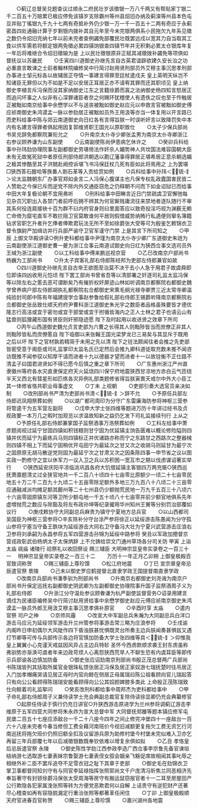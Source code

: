 <!-- { "loadSidebar": true } -->
　　○蓟辽总督吴兑题查议过顺永二府民壮岁该徵银一万八千两又有帮贴家丁银二千二百五十万赔累已极应停免该镇岁支除霸州等州县炤旧办纳及蓟滦等州县本色屯豆并贴丁徭银九千九十七两有奇抵补外仍少银一万一千一百五十二两有奇应于永蓟密昌四处通融计算于岁剩银内拨补其自元年至今未完银两俱系小民拖欠九年系见徵之数仍令炤旧完纳七年以前未完者查例蠲免部覆民壮既罢远戍以宽其力自当取其工食以供军需若将额定银两免徵必累四镇饷银查四镇节年并无积剩必累太仓银库年复一年后将难继合令炤旧徵输为是  上以民壮徵银原非正赋其减徵拨补蠲免等项俱如督抚议以苏畿民
　　○壬寅四川道御史孙继先言自古英君谊辟欲建久安长治之功必重直言敢谏之士前者翰林院编修吴中行简讨赵用贤刑部员外艾穆主事沉思孝刑部办事进士邹元标各以故辅居正夺情一事建言得罪至廷杖遣戍夫  皇上英明天纵岂不知诸臣无罪但以为不如是不足以安居正耳居正亦不请宥其罪而还其职顷见  皇上纳御史李植言斥冯保而没其家纳御史江东之言籍徐爵而寘之法纳御史杨四知言怒居正而追问坏事之人似非有心深罪诸臣者奈之何赐环犹稽使人有遗佚之叹也至于忤触居正被黜如南京给事中余懋学以不与送丧被黜如御史赵应元以申救言官被黜如御史傅应祯南御史朱鸿谟孟一脉以参劾居正被黜如员外王用汲等亦当一体复用以开言路已而吏科给事中陈与郊云南道御史向日红各有言得旨朕一时误听奸言以致降罚失中本内有名建言得罪者俱起用因复郭维贤职王国光以原职致仕
　　○太子少保兵部尚书吴兑辞免都察院兼衔允之
　　○升南京太仆寺少卿张孟男为南京太仆寺卿浙江右参议顾养谦为山东副使
　　○云南副使陈尚伊患病乞休许之
　　○癸卯兵科给事中孙玮劾协理院事左副都御史劳堪倚法作奸杀人媚势神人共坟国法难容国朝大臣未有无故冤死狱中者原任刑部侍郎洪朝选以勘辽藩事得罪居正堪希居正意杀朝选媚之极其惨酷至其子洪兢赴阙控诉堪飞书冯保廷杖几死有臣如此将焉用之  上为罢堪□狭西答石膻哈等族番人劄石革等入贡给赏如例
　　○兵科给事中孙玮＜锍-釒＞论太监魏朝东厂办事官郑如金言二人冯保心腹谋主也凡保专权乱政蠹国害民皆二人赞助之今保已斥而逆党不除内外交通臣窃危之仍释朝不问而下如金诏狱已而给事中田大年复极论朝不宜用弗听
　　○刑科给事中田畴言近日门禁疏虞卫官懈弛每见杂员冗职出入各禁门者前呼后拥不辨其为何官厮贱庸流往来禁地者逐队随行不审其系何役连肩接袂十百为群不曰内府官身则曰里面答应以致奇投淫巧视为渊薮无赖亡命倚为窟宅直军不敢拦阻卫官莫敢谁何平居则假借威势纳贿行私遇便则窜名簿籍钻求官职乞升者升乞俸者俸欺君玩法无所不至如徐爵张大受等可为殷鉴乞敕锦衣卫督令旗尉严加缉访并行兵部严谕守卫官军谨守门禁  上是其言下所司知之
　　○甲辰  上御文华殿讲读○例升吏科都给事中尹瑾为南京太仆寺少卿广东道御史朱琏为云南副使浙江道御史曹一夔为浙江佥事云南道试御史向日红为狭西佥事文选司员外王缄为浙江副使
　　○以工科给事中傅来鹏巡视京营
　　○乙巳改南京户部尚书杨巍为工部尚书
　　○升太子宾客礼部右侍郎陈经邦为吏部左侍郎兼官如故
　　○四川道御史孙继先言自古帝王欲图至治莫不决于去小人急于用君子故虞舜即位即诛四凶收用元恺顷  陛下罢工部尚书曾省吾等以清部署之奸逐司礼监太监冯保等以除左右之慝去恶可谓断矣乃有摧折权奸屏迹山林如听调南京都察院右都御史魏学曾养病户部左侍郎胡执礼都察院右佥都御史宋熏毛纲光禄寺卿贾三近太常寺卿温纯验封司郎中陈有年福建提学佥事赵参鲁给假礼部右侍郎王锡爵听降南京都察院右佥都御史张岳致仕顺天府府尹曹科浙江道御史朱光宇之数臣者品格虽殊要皆才德优隆志行高洁或宜于密勿或宜于部堂或宜于拊循皆海内之正人士林之君子也语云山有猛兽则狐狸藏形国有贤臣则奸邪隐迹愿  陛下及时起用以收进贤之效章下所司
　　○丙午山西道御史魏允贞言吏部为六曹之长得其人则黜陟皆当而庶僚正非其人则黜陟皆私而庶僚慝自  陛下临御以来张翰王国光梁梦龙已三易矣与其显斥于既用之后以坏  陛下之官材孰若精简于未用之先以清  陛下之铨法颇闻往者会推之先吏部皆密受意于阁臣或司礼监掌印太监名氏已定然后会推九卿科道徒取充数未推不闻咨访既推不闻参驭以知厚干请而进者十九以德器才望而进者十一以故铨衡不正仕路不清孟子曰国君进贤如不得已愿今后慎之重之章下所司
　　○广东惠州浙江严州直隶徽州等府各水灾直隶保定府天火延烧四川保宁府地震狭西甘凉地方赤白云气匝绕半天又西北有彗星形如匹练各灾异例礼部类题修省得旨朕寅畏天戒尔中外大小臣工其一体修省恪共职业毋事虚文
　　○丁未  上视朝
　　○吏部引奏大选官员亲决如制
　　○改刑部尚书严清为吏部尚书清＜锍-釒＞辞不允
　　○予原任兵部左侍郎迟凤翔祭葬如例
　　○以湖广都司周印为分守广东雷廉海防参将神枢三营参将管逵干为五军营左副将
　　○戊申大学士张四维等题进万历十年讲过经书及贞观政要一本万几之暇时加观览以求温故知新之益仍乞发下司礼监接续刊行  上从之
　　○予原任礼部右侍郎兼掌国子监祭酒事万浩祭葬如例
　　○工科左给事中萧彦题阅视过延宁甘固四镇如积钱粮则甘宁固为优延镇主饷告匮难以概论修险隘则四镇并优而延宁为最练兵马则四镇标正并优诸路亦称而宁之东路甘之西路次之整器械则四镇不相上下而延宁固稍优开屯田宁为最延次之甘又次之收胡马则延甘为最宁次之固原原无胡马散逆党则固为最延宁次之甘肃又次之因条陈四事一申节省之议以图实政一酌修守之宜以休军力一议入卫之兵以苏积困一宽互市之期以伐虏谋诏著实举行
　　○狭西延安庆阳平凉临洮巩昌各府大饥借延镇主客银四万两充赈○狭西巡抚萧廪题清丈过全狭官地共一千二百八十顷四十七亩零比原额少一顷二十七亩零民地五十万二千二百九十九顷二十五亩零除足额外多地三万九百八十八顷二十三亩零应通融减派均摊足额其鄜州等二十七州县仍少额抛荒民地一万九千五百三十八顷六十六亩零固原镇东河等卫所少额屯地一千五十顷八十七亩零并前少额官地俱系先年虚增抛荒之数应与除豁及将左布政孙坤等纪录擢用华州知州王黉等分别罚治部覆如议行
　　○庚戌敕协守大同副总兵麻贵为镇守宁夏地方总兵官
　　○以山西都司吴国臣为神枢三营参将○辛亥除补分守台涂严参将徐正以延绥游击陈愚闻为分守孤山参将宁塞当守备王鉄块为延绥游击大同右卫守备冯大壮为宁夏兴武营游击庄浪右卫参将刘承嗣为永昌参将五军四营游击孙锦为延绥中路参将  癸丑以军政加摠督京营戎政彰武伯杨炳太子太保炳辞  上不允铸给崇文门通州草场各分司关防  甲寅  上诣  太庙  祧庙  诸陵行  祫祭礼以收回祭设  赐三辅臣
大明神宗显皇帝实录卷之一百三十一
　明神宗显皇帝实录卷之一百三十二
　　万历十一年正月乙卯朔  上御皇极殿百官致词称贺
　　○赐三辅臣上尊珍馔
　　○松江府地震
　　○丁巳  宣宗章皇帝忌辰遣官祭  景陵
　　○己未以御史罗应鹤提督北直隶学政王国提督南直隶学政
　　○改南京兵部尚书潘季驯为刑部尚书
　　○升南京右都御史刘尧诲为南京户部尚书升保定巡抚右副都御史阴武卿为左副都御史协理院事升国子监祭酒周子义为礼部右侍郎
　　○升浙江分守温处参议顾餋谦为杭严副使监督营务○诏录用建言谪戍为民诸臣编修吴中行简讨赵用贤给事中余懋学御史赵应元傅应祯南京御史朱鸿谟孟一脉员外郎王用汲艾穆主事沉思孝俱补原官
　　○辛酉时享  太庙
　　○遣内官祭  司户之神
　　○京师风霾
　　○改宣大中军副总兵朱瀚为大同副总兵白洋口游击马应元为延绥领军游击升兰州管参将事游击常三略为庄浪参将
　　○壬戌谕内阁昨日申初偶尔大风陡作四下昏浊朕甚忧惧既灵台所奏主边兵朕闻奏甚惧兹又遇灯节卿等可传与兵部传示各边将官慎加防备大学士张四维等具＜锍-釒＞仰惟我  皇上翼翼小心克谨天戒兹因风异占主边兵特轸  圣怀今西虏款顺求袭王封东虏虽称弗驯势亦渐涣可虞者年来边政苛烦人心离怨狭西荒旱人不聊生恐有内虞耳臣等即传示兵部谕各边慎加防备
　　○御史张应诏劾南京刑部尚书殷正茂总督两广兵部尚书陈瑞皆列其括取所属官金银珠私馈张居正冯保及居正家奴游七瑞抚楚时往吊居正入门加孝帽痛哭请见居正母时内官向鲸在侧居正母属瑞曰陈公祖看顾向官儿瑞起答只有向公公看顾得陈瑞瑞安能看顾得向公公其奴颜婢膝多类此  上命殷正茂陈瑞致仕向鲸着司礼监挐问
　　○癸亥改刑科都给事中周邦杰为吏科都给事中
　　○甲子命礼部右侍郎周子义兼侍读学士充会典副总裁官复除侍读徐显卿仍充会典纂修官
　　○起原任侍读于慎行仍充日讲官○升狭西游击原进学为兰州参将调蓟辽游击李维原于五军四营大同参将朱永祚为宣大总督中军  大同督抚郑雒等题本镇应修军屯民堡二百五十七座应添敌台一千二十八座今四年之间止修完冲堡四十一座敌台一百六十八座未完者今春当修但工费全藉河南班价今视旧减额更复拖欠工费无资乞行河南巡抚将拖欠班价仍照旧额全扣及议留游兵原为助修村堡今村堡未完似难入卫亦乞再留三年兵部覆七年以后减徵银数既奉钦依难以增复余俱如拟
　　○乙丑  孝恪皇后忌辰遣官祭  永陵
　　○御史陈性学劾江西参政李选广西佥事李宗鲁先备官谏垣结纳游七选取游七妻表妹宗鲁娶游七妻表侄女叙会姻亲飞觞促席故相闻其事叱辱之相继外补二臣不罢斥追夺不足雪衣冠之耻下其章于吏部
　　○御史毛在劾锦衣卫掌卫事都督同知刘守有与同官李延禄指挥张照郭尚文千户庞清冯昕焦兰同恶相济先奉旨著守有封锁徐爵冯保张太受周海等房守有搬运鼠窃报官者十一二耳至房屋田产公行欺隐各犯家属浼张照等转为方便党恶欺君何以自解  上诘责守有逆犯财产还著尽心稽查如再有容隐脱漏定行重治张照等都著革任闲住
　　○丁卯  上御皇极殿顺天府官进春百官称贺
　　○赐三辅臣上尊珍馔
　　○嘉兴湖州各地震
